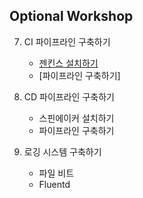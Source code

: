 ## Optional Workshop ##

7. CI 파이프라인 구축하기
   - [젠킨스 설치하기](https://github.com/gnosia93/eks-grv-mig/blob/main/opt/tutorial/7.jenkins-inst.md)
   - [파이프라인 구축하기]

8. CD 파이프라인 구축하기
   - 스핀에이커 설치하기
   - 파이프라인 구축하기 

9. 로깅 시스템 구축하기
   - 파일 비트
   - Fluentd 
